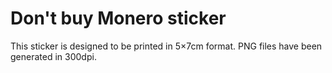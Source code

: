 Don't buy Monero sticker
========================

This sticker is designed to be printed in 5×7cm format.
PNG files have been generated in 300dpi.
